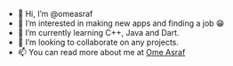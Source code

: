 - 👋 Hi, I’m @omeasraf
- 👀 I’m interested in making new apps and finding a job 😁
- 🌱 I’m currently learning C++, Java and Dart.
- 💞️ I’m looking to collaborate on any projects.
- 📫 You can read more about me at [Ome Asraf](https://omeasraf.com)
